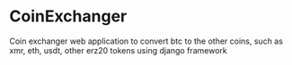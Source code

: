 # CoinExchanger
Coin exchanger web application to convert btc to the other coins, such as xmr, eth, usdt, other erz20 tokens using django framework
